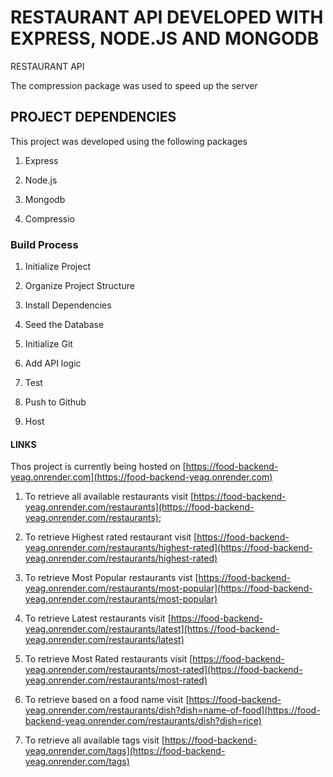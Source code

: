 # RESTAURANT API DEVELOPED WITH EXPRESS, NODE.JS AND MONGODB

RESTAURANT API


The compression package was used to speed up the server

## PROJECT DEPENDENCIES

This project was developed using the following packages

1. Express

2. Node.js

3. Mongodb

4. Compressio


### Build Process

1. Initialize Project

2. Organize Project Structure

2. Install Dependencies

3. Seed the Database

4. Initialize Git

5. Add API logic

6. Test

7. Push to Github

7. Host

#### LINKS

Thos project is currently being hosted on [https://food-backend-yeag.onrender.com](https://food-backend-yeag.onrender.com)

1. To retrieve all available restaurants visit [https://food-backend-yeag.onrender.com/restaurants](https://food-backend-yeag.onrender.com/restaurants);

2. To retrieve Highest rated restaurant visit [https://food-backend-yeag.onrender.com/restaurants/highest-rated](https://food-backend-yeag.onrender.com/restaurants/highest-rated)

3. To retrieve Most Popular restaurants vist [https://food-backend-yeag.onrender.com/restaurants/most-popular](https://food-backend-yeag.onrender.com/restaurants/most-popular)

4. To retrieve Latest restaurants visit [https://food-backend-yeag.onrender.com/restaurants/latest](https://food-backend-yeag.onrender.com/restaurants/latest)

5. To retrieve Most Rated restaurants visit [https://food-backend-yeag.onrender.com/restaurants/most-rated](https://food-backend-yeag.onrender.com/restaurants/most-rated)

6. To retrieve based on a food name visit [https://food-backend-yeag.onrender.com/restaurants/dish?dish=name-of-food](https://food-backend-yeag.onrender.com/restaurants/dish?dish=rice)

5. To retrieve all available tags visit [https://food-backend-yeag.onrender.com/tags](https://food-backend-yeag.onrender.com/tags)
